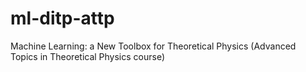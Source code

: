 # ml-ditp-attp
Machine Learning: a New Toolbox for Theoretical Physics (Advanced Topics in Theoretical Physics course)
